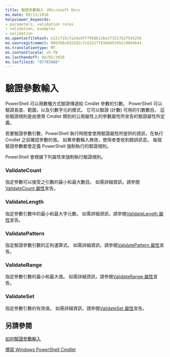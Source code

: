 ```yaml
---
title: 驗證參數輸入 |Microsoft Docs
ms.date: 09/13/2016
helpviewer_keywords:
- parameters, validation rules
- validation, examples
- validation
ms.openlocfilehash: e12c715cfa24edfff958b12be1f3517b2f545256
ms.sourcegitcommit: 0907b8c6322d2c7c61b17f8168d53452c8964b41
ms.translationtype: MT
ms.contentlocale: zh-TW
ms.lasthandoff: 08/05/2020
ms.locfileid: "87783988"
---
```

# <a name="validating-parameter-input"></a>驗證參數輸入

PowerShell 可以用數種方式驗證傳遞給 Cmdlet 參數的引數。
PowerShell 可以驗證長度、範圍，以及引數字元的模式。
它可以驗證 (計數) 可用的引數數目。
這些驗證規則是由使用 Cmdlet 類別的公用屬性上的參數屬性所宣告的驗證屬性所定義。

若要驗證參數引數，PowerShell 執行時間會使用驗證屬性所提供的資訊，在執行 Cmdlet 之前確認參數的值。
如果參數輸入無效，使用者會收到錯誤訊息。
每個驗證參數都會定義 PowerShell 強制執行的驗證規則。

PowerShell 會根據下列屬性來強制執行驗證規則。

### <a name="validatecount"></a>ValidateCount

指定參數可以接受之引數的最小和最大數目。
如需詳細資訊，請參閱[ValidateCount 屬性](./validatecount-attribute-declaration.md)宣告。

### <a name="validatelength"></a>ValidateLength

指定參數引數中的最小和最大字元數。
如需詳細資訊，請參閱[ValidateLength 屬性](./validatelength-attribute-declaration.md)宣告。

### <a name="validatepattern"></a>ValidatePattern

指定驗證參數引數的正則運算式。
如需詳細資訊，請參閱[ValidatePattern 屬性](./validatepattern-attribute-declaration.md)宣告。

### <a name="validaterange"></a>ValidateRange

指定參數引數的最小和最大值。
如需詳細資訊，請參閱[ValidateRange 屬性](./validaterange-attribute-declaration.md)宣告。

### <a name="validateset"></a>ValidateSet

指定參數引數的有效值。
如需詳細資訊，請參閱[ValidateSet 屬性](./validateset-attribute-declaration.md)宣告。

## <a name="see-also"></a>另請參閱

[如何驗證參數輸入](./how-to-validate-parameter-input.md)

[撰寫 Windows PowerShell Cmdlet](./writing-a-windows-powershell-cmdlet.md)
